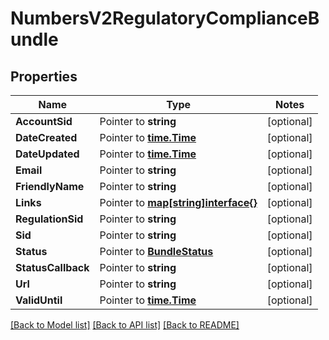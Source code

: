 # NumbersV2RegulatoryComplianceBundle

## Properties
Name | Type | Notes
------------ | ------------- | -------------
**AccountSid** | Pointer to **string** | [optional] 
**DateCreated** | Pointer to [**time.Time**](time.Time.md) | [optional] 
**DateUpdated** | Pointer to [**time.Time**](time.Time.md) | [optional] 
**Email** | Pointer to **string** | [optional] 
**FriendlyName** | Pointer to **string** | [optional] 
**Links** | Pointer to [**map[string]interface{}**](.md) | [optional] 
**RegulationSid** | Pointer to **string** | [optional] 
**Sid** | Pointer to **string** | [optional] 
**Status** | Pointer to [**BundleStatus**](bundle_status.md) | [optional] 
**StatusCallback** | Pointer to **string** | [optional] 
**Url** | Pointer to **string** | [optional] 
**ValidUntil** | Pointer to [**time.Time**](time.Time.md) | [optional] 

[[Back to Model list]](../README.md#documentation-for-models) [[Back to API list]](../README.md#documentation-for-api-endpoints) [[Back to README]](../README.md)


